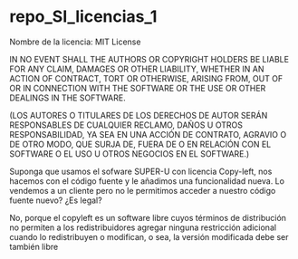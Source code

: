 # repo_SI_licencias_1

Nombre de la licencia: MIT License

IN NO EVENT SHALL THE
AUTHORS OR COPYRIGHT HOLDERS BE LIABLE FOR ANY CLAIM, DAMAGES OR OTHER
LIABILITY, WHETHER IN AN ACTION OF CONTRACT, TORT OR OTHERWISE, ARISING FROM,
OUT OF OR IN CONNECTION WITH THE SOFTWARE OR THE USE OR OTHER DEALINGS IN THE
SOFTWARE.

(LOS AUTORES O TITULARES DE LOS DERECHOS DE AUTOR SERÁN RESPONSABLES DE CUALQUIER RECLAMO, DAÑOS U OTROS
RESPONSABILIDAD, YA SEA EN UNA ACCIÓN DE CONTRATO, AGRAVIO O DE OTRO MODO, QUE SURJA DE,
FUERA DE O EN RELACIÓN CON EL SOFTWARE O EL USO U OTROS NEGOCIOS EN EL
SOFTWARE.)


Suponga que usamos el sofware SUPER-U con licencia Copy-left, nos hacemos con el código fuente y le añadimos una funcionalidad nueva. Lo vendemos a un cliente pero no le permitimos acceder a nuestro código fuente nuevo? ¿Es legal?

No, porque el copyleft es un software libre cuyos términos de distribución no permiten a los redistribuidores agregar ninguna restricción adicional cuando lo redistribuyen o modifican, o sea, la versión modificada debe ser también libre
